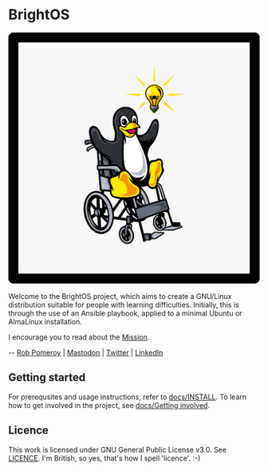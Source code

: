 # BrightOS

![BrightOS logo - Tux mascot in wheelchair with lightbulb](images/BrightOS.png)

Welcome to the BrightOS project, which aims to create a GNU/Linux distribution
suitable for people with learning difficulties. Initially, this is through the
use of an Ansible playbook, applied to a minimal Ubuntu or AlmaLinux
installation.

I encourage you to read about the [Mission](docs/Mission.md).

-- [Rob Pomeroy](https://pomeroy.me/contact "contact me via my website") |
[Mastodon](https://infosec.exchange/@robpomeroy "follow me on Mastodon") |
[Twitter](https://twitter.com/robpomeroy "reach me on Twitter") |
[LinkedIn](https://linkedin/com/in/robpomeroy "connect via LinkedIn")

## Getting started

For prerequsites and usage instructions, refer to
[docs/INSTALL](docs/INSTALL.md). To learn how to get involved in the project,
see [docs/Getting involved](docs/Getting%20involved.md).

## Licence

This work is licensed under GNU General Public License v3.0. See
[LICENCE](LICENCE.md). I'm British, so yes, that's how I spell 'licence'. :-)
